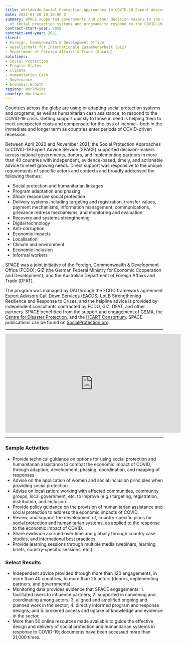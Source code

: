 ```yaml
---
title: Worldwide—Social Protection Approaches to COVID-19 Expert Advice Service (SPACE)
date: 2022-01-20 10:10:00 Z
summary: SPACE supported governments and other decision-makers in the use or adaptation
  of social protection systems and programs to respond to the COVID-19 crisis worldwide.
contract-start-year: 2020
contract-end-year: 2021
client:
- Foreign, Commonwealth & Development Office
- Gesellschaft für Internationale Zusammenarbeit (GIZ)
- Department of Foreign Affairs & Trade (AusAid)
solutions:
- Social Protection
- Fragile States
- Climate
- Humanitarian Cash
- Governance
- Economic Growth
regions: Worldwide
country: Worldwide
---
```


Countries across the globe are using or adapting social protection systems and programs, as well as humanitarian cash assistance, to respond to the COVID-19 crisis. Getting support quickly to those in need is helping them to meet unexpected costs and compensate for the loss of income—both in the immediate and longer term as countries enter periods of COVID-driven recession.

Between April 2020 and November 2021, the Social Protection Approaches to COVID-19 Expert Advice Service (SPACE) supported decision-makers across national governments, donors, and implementing partners in more than 40 countries with independent, evidence-based, timely, and actionable advice to meet growing needs. Direct support was responsive to the unique requirements of specific actors and contexts and broadly addressed the following themes:
* Social protection and humanitarian linkages
* Program adaptation and phasing
* Shock responsive social protection
* Delivery systems including targeting and registration, transfer values, payment mechanisms, information management, communications, grievance redress mechanisms, and monitoring and evaluation
* Recovery and systems strengthening
* Digital technology
* Anti-corruption
* Economic impacts
* Localisation
* Climate and environment
* Economic inclusion
* Informal workers

SPACE was a joint initiative of the Foreign, Commonwealth & Development Office (FCDO); GIZ (the German Federal Ministry for Economic Cooperation and Development); and the Australian Department of Foreign Affairs and Trade (DFAT).

The program was managed by DAI through the FCDO framework agreement [Expert Advisory Call Down Services (EACDS) Lot B](https://www.dai.com/our-work/projects/worldwide-expert-advisory-call-down-services-eacds) Strengthening Resilience and Response to Crises, and the helpline advice is provided by independent consultants contracted by FCDO, GIZ, DFAT, and other partners. SPACE benefitted from the support and engagement of [GSMA](https://www.gsma.com/), the [Centre for Disaster Protection](https://www.disasterprotection.org/), and the [HEART Consortium](https://www.heart-resources.org/about/). SPACE publications can be found on [SocialProtection.org](https://socialprotection.org/node/33315/publications).

<hr>

<iframe width="560" height="315" src="https://www.youtube.com/embed/EIGlWkAnCu4" title="YouTube video player" frameborder="0" allow="accelerometer; autoplay; clipboard-write; encrypted-media; gyroscope; picture-in-picture" allowfullscreen></iframe>
<hr>

### Sample Activities

* Provide technical guidance on options for using social protection and humanitarian assistance to combat the economic impact of COVID, through adaption, development, phasing, coordination, and mapping of responses
* Advise on the application of women and social inclusion principles when providing social protection.
* Advise on localization: working with affected communities, community groups, local government, etc. to improve (e.g.) targeting, registration, distribution, and inclusion.
* Provide policy guidance on the provision of humanitarian assistance and social protection to address the economic impacts of COVID.
* Review, and support the development of, country-specific plans for social protection and humanitarian systems, as applied to the response to the economic impact of COVID.
* Share evidence accrued over time and globally through country case studies, and international best practices.
* Provide learning sessions through multiple media (webinars, learning briefs, country-specific sessions, etc.)

### Select Results

* Independent advice provided through more than 120 engagements, in more than 40 countries, to more than 25 actors (donors, implementing partners, and governments).
* Monitoring data provides evidence that SPACE engagements: 1. facilitated users to influence partners; 2. supported in convening and coordinating among actors; 3. aligned and amplified ongoing and planned work in the sector; 4. directly informed program and response designs; and 5. brokered access and uptake of knowledge and evidence in the sector.
* More than 50 online resources made available to guide the effective design and delivery of social protection and humanitarian systems in response to COVID-19; documents have been accessed more than 21,000 times.
